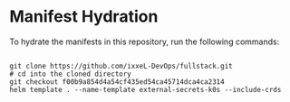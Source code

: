 
# Manifest Hydration

To hydrate the manifests in this repository, run the following commands:

```shell

git clone https://github.com/ixxeL-DevOps/fullstack.git
# cd into the cloned directory
git checkout f00b9a854d4a54cf435ed54ca45714dca4ca2314
helm template . --name-template external-secrets-k0s --include-crds
```